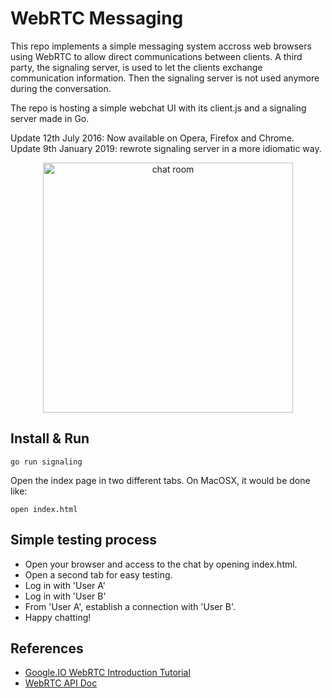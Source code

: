 # WebRTC MessagingThis repo implements a simple messaging system accross web browsers using WebRTC to allow direct communications between clients.A third party, the signaling server, is used to let the clients exchange communication information. Then the signaling server is not used anymore during the conversation.The repo is hosting a simple webchat UI with its client.js and a signaling server made in Go.Update 12th July 2016: Now available on Opera, Firefox and Chrome.Update 9th January 2019: rewrote signaling server in a more idiomatic way.<center><a href="https://cloud.githubusercontent.com/assets/5645869/16680860/673b120a-44a6-11e6-8d65-1d3c8c384034.png" target="_blank"><img height="400" src="https://cloud.githubusercontent.com/assets/5645869/16680860/673b120a-44a6-11e6-8d65-1d3c8c384034.png" alt="chat room"></a></center>## Install & Run```go run signaling```Open the index page in two different tabs. On MacOSX, it would be done like:```open index.html```## Simple testing process* Open your browser and access to the chat by opening index.html. * Open a second tab for easy testing.* Log in with 'User A'* Log in with 'User B'* From 'User A', establish a connection with 'User B'.* Happy chatting!## References - [Google.IO WebRTC Introduction Tutorial](https://www.youtube.com/watch?v=5ci91dfKCyc)- [WebRTC API Doc](http://docs.webplatform.org/wiki/apis/webrtc)